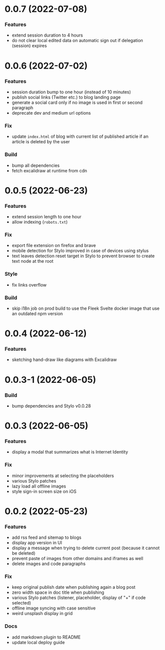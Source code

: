 # 0.0.7 (2022-07-08)

### Features

- extend session duration to 4 hours
- do not clear local edited data on automatic sign out if delegation (session) expires

# 0.0.6 (2022-07-02)

### Features

- session duration bump to one hour (instead of 10 minutes)
- publish social links (Twitter etc.) to blog landing page
- generate a social card only if no image is used in first or second paragraph
- deprecate dev and medium url options

### Fix

- update `index.html` of blog with current list of published article if an article is deleted by the user

### Build

- bump all dependencies
- fetch excalidraw at runtime from cdn

# 0.0.5 (2022-06-23)

### Features

- extend session length to one hour
- allow indexing (`robots.txt`)

### Fix

- export file extension on firefox and brave
- mobile detection for Stylo improved in case of devices using stylus
- text leaves detection reset target in Stylo to prevent browser to create text node at the root

### Style

- fix links overflow

### Build

- skip i18n job on prod build to use the Fleek Svelte docker image that use an outdated npm version

# 0.0.4 (2022-06-12)

### Features

- sketching hand-draw like diagrams with Excalidraw

# 0.0.3-1 (2022-06-05)

### Build

- bump dependencies and Stylo v0.0.28

# 0.0.3 (2022-06-05)

### Features

- display a modal that summarizes what is Internet Identity

### Fix

- minor improvements at selecting the placeholders
- various Stylo patches
- lazy load all offline images
- style sign-in screen size on iOS

# 0.0.2 (2022-05-23)

### Features

- add rss feed and sitemap to blogs
- display app version in UI
- display a message when trying to delete current post (because it cannot be deleted)
- prevent paste of images from other domains and iframes as well
- delete images and code paragraphs

### Fix

- keep original publish date when publishing again a blog post
- zero width space in doc title when publishing
- various Stylo patches (listener, placeholder, display of "+" if code selected)
- offline image syncing with case sensitive
- weird unsplash display in grid

### Docs

- add markdown plugin to README
- update local deploy guide
